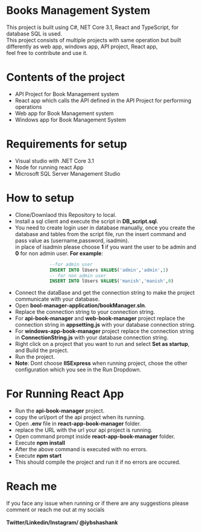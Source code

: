 # Books Management System

This project is built using C#, NET Core 3.1, React and TypeScript, for database SQL is used.<br />
This project consists of multiple projects with same operation but built differently as web app, windows app, API project, React app, <br />
feel free to contribute and use it.
# Contents of the project
- API Project for Book Management system
- React app which calls the API defined in the API Project for performing operations
- Web app for Book Management system
- Windows app for Book Management System
# Requirements for setup
- Visual studio with .NET Core 3.1 
- Node for running react App 
- Microsoft SQL Server Management Studio 
# How to setup
- Clone/Downlaod this Repository to local.
- Install a sql client and execute the script in **DB_script.sql**.
- You need to create login user in database manually, once you create the database and tables from the script file, run the insert command and pass value as (username,password, isadmin).<br />
in place of isadmin please choose **1** if you want the user to be admin and **0** for non admin user.
**For example**:<br >
``` sql
                --for admin user
                INSERT INTO lUsers VALUES('admin','admin',1)
                -- for non admin user
                INSERT INTO lUsers VALUES('manish','manish',0)
```
- Connect the dataBase and get the connection string to make the project communicate with your database.
- Open **bool-manager-application/bookManager.sln**.
- Replace the connection string to your connection string.
- For **api-book-manager** and **web-book-manager** project replace the connection string in **appsetting.js** with your database connection string.
- For **windows-app-book-manager** project replace the connection string in **ConnectionString.js** with your database connection string.
- Right click on a project that you want to run and select **Set as startup**, and Build the project.
- Run the project.
- **Note**: Dont choose **IISExpress** when running project, chose the other configuration which you see in the Run Dropdown.
# For Running React App
- Run the **api-book-manager** project.
- copy the url/port of the api project when its running.
- Open **.env** file in **react-app-book-manager** folder.
- replace the URL with the url your api project is running.
- Open command prompt inside **react-app-book-manager** folder.
- Execute **npm install**
- After the above command is executed with no errors.
- Execute **npm start**
- This should compile the  project and run it if no errors are occured.
# Reach me
If you face any issue when running or if there are any suggestions please comment or reach me out at my socials <br />
<br />
                **Twitter/Linkedin/Instagram/ @iybshashank**
